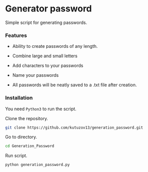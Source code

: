 # Generator password

Simple script for generating passwords.

### Features
 - Ability to create passwords of any length.

 - Combine large and small letters

 - Add characters to your passwords

 - Name your passwords

 - All passwords will be neatly saved to a .txt file after creation.

### Installation

You need `Python3` to run the script.


Clone the repository.
```bash
git clone https://github.com/kutuzov13/generation_password.git
```

Go to directory.
```bash
cd Generation_Password
```

Run script.
```bash
python generation_password.py
```

